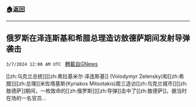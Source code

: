 ###  [:house:返回](README.md)
---


## 俄罗斯在泽连斯基和希腊总理造访敖德萨期间发射导弹袭击
`3/7/2024 12:00 AM UTC ` [轉載自GNews](https://gnews.org/articles/2372094)

[[zh:乌克兰总统]][[zh:弗拉基米尔·泽连斯基]] (Volodymyr Zelensky)和[[zh:希腊]][[zh:总理]]米佐塔基斯(Kyriakos Mitsotakis)周三造访[[zh:乌克兰城市]][[zh:敖德萨]]期间，一枚致命的[[zh:俄罗斯]][[zh:导弹]]击中了[[zh:敖德萨]]，据当时在场的一名官员...
